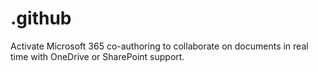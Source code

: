 # .github
Activate Microsoft 365 co-authoring to collaborate on documents in real time with OneDrive or SharePoint support.
